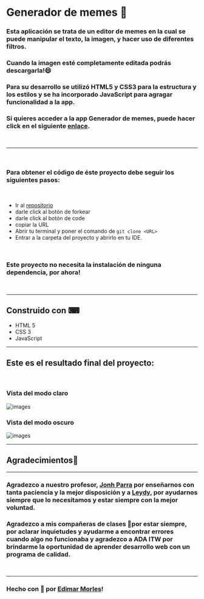 # Generador de memes 📱

  ### Esta aplicación se trata de un editor de memes en la cual se puede manipular el texto, la imagen, y hacer uso de diferentes filtros.
  ### Cuando la imagen esté completamente editada podrás descargarla!😄

  ### Para su desarrollo se utilizó HTML5 y CSS3 para la estructura y los estilos y se ha incorporado JavaScript para agragar funcionalidad a la app.

  ### Si quieres acceder a la app Generador de memes, puede hacer click en el siguiente [enlace](https://edimar-m.github.io/Generador-de-memes/.).

  <br>

  ***
  <br>
  
  ### Para obtener el código de éste proyecto debe seguir los siguientes pasos:
  <br>

  - Ir al [repositorio](https://github.com/edimar-m/Generador-de-memes)
  - darle click al botón de forkear
  - darle click al botón de code
  - copiar la URL
  - Abrir tu terminal y poner el comando de ```git clone <URL>```
  - Entrar a la carpeta del proyecto y abrirlo en tu IDE.
  <br>

### Este proyecto no necesita la instalación de ninguna dependencia, por ahora!
<br>

***
## Construido con ⌨

- HTML 5
- CSS 3
- JavaScript

***
## Este es el resultado final del proyecto:
<br>

### Vista del modo claro
![images](C:\Users\edima\Desktop\ada\proyecto-generador-de-memes\images\screencapture-file-C-Users-edima-Desktop-ada-proyecto-generador-de-memes-index-html-2021-02-16-16_27_05.png)

### Vista del modo oscuro
![images](C:\Users\edima\Desktop\ada\proyecto-generador-de-memes\images\screencapture-file-C-Users-edima-Desktop-ada-proyecto-generador-de-memes-index-html-2021-02-16-16_31_02.png)

***
## Agradecimientos🙌
***
### Agradezco a nuestro profesor, [Jonh Parra](https://github.com/Jonhks) por enseñarnos con tanta paciencia y la mejor disposición y a [Leydy](https://github.com/leydyk93/),  por ayudarnos siempre que lo necesitamos y estar siempre con la mejor voluntad.

### Agradezco a mis compañeras de clases 💜por estar siempre, por aclarar inquietudes y ayudarme a encontrar errores cuando algo no funcionaba y agradezco a ADA ITW por brindarme la oportunidad de aprender desarrollo web con un programa de calidad.

<br>

***
### Hecho con 🧡 por [Edimar Morles](https://github.com/edimar-m)!
  
